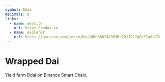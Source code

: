 ```yaml
---
symbol: Ddai
decimals: 8
links:
  - name: website
    url: https://wdai.io
  - name: explorer
    url: https://bscscan.com/token/0xa20Be0B824b963Bc7D11D124CdEfa0bC7cE85533
---
```


# Wrapped Dai

Yield farm Ddai on Binance Smart Chain.
